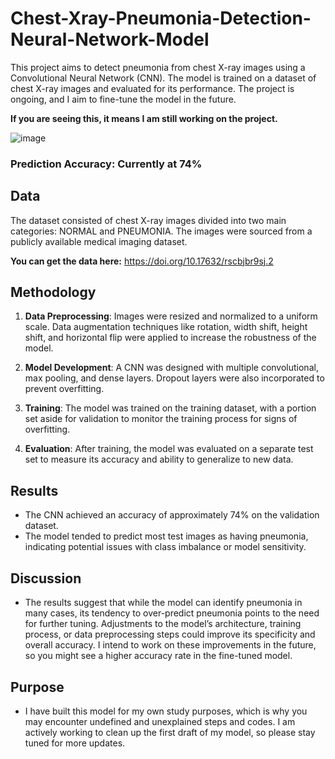 # Chest-Xray-Pneumonia-Detection-Neural-Network-Model
This project aims to detect pneumonia from chest X-ray images using a Convolutional Neural Network (CNN). The model is trained on a dataset of chest X-ray images and evaluated for its performance. The project is ongoing, and I aim to fine-tune the model in the future. 

 **If you are seeing this, it means I am still working on the project.** 

![image](https://github.com/CodeByGirum/Chest-Xray-Pneumonia-Detection-Neural-Network-Model/assets/60083179/76fee3be-7559-4c6d-bfd8-7f6d01b4bb85)

### Prediction Accuracy: Currently at 74%

## Data

The dataset consisted of chest X-ray images divided into two main categories: NORMAL and PNEUMONIA. The images were sourced from a publicly available medical imaging dataset. 

**You can get the data here:** https://doi.org/10.17632/rscbjbr9sj.2

## Methodology

1. **Data Preprocessing**: Images were resized and normalized to a uniform scale. Data augmentation techniques like rotation, width shift, height shift, and horizontal flip were applied to increase the robustness of the model.

2. **Model Development**: A CNN was designed with multiple convolutional, max pooling, and dense layers. Dropout layers were also incorporated to prevent overfitting.

3. **Training**: The model was trained on the training dataset, with a portion set aside for validation to monitor the training process for signs of overfitting.

4. **Evaluation**: After training, the model was evaluated on a separate test set to measure its accuracy and ability to generalize to new data.

## Results

- The CNN achieved an accuracy of approximately 74% on the validation dataset.
- The model tended to predict most test images as having pneumonia, indicating potential issues with class imbalance or model sensitivity.

## Discussion

- The results suggest that while the model can identify pneumonia in many cases, its tendency to over-predict pneumonia points to the need for further tuning. Adjustments to the model’s architecture, training process, or data preprocessing steps could improve its specificity and overall accuracy. I intend to work on these improvements in the future, so you might see a higher accuracy rate in the fine-tuned model.
  
## Purpose 

- I have built this model for my own study purposes, which is why you may encounter undefined and unexplained steps and codes. I am actively working to clean up the first draft of my model, so please stay tuned for more updates.

